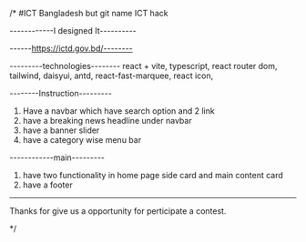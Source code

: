 /* 
#ICT Bangladesh but git name ICT hack

------------I designed It----------

------https://ictd.gov.bd/--------

---------technologies--------
 react + vite, typescript, react router dom, tailwind, daisyui, antd, react-fast-marquee, react icon,

--------Instruction---------
1. Have a navbar which have search option and 2 link
2. have a breaking news headline under navbar
3. have a banner slider
4. have a category wise menu bar

------------main---------
1. have two functionality in home page side card and main content card
2. have a footer

-----
Thanks for give us a opportunity for perticipate a contest.





*/
